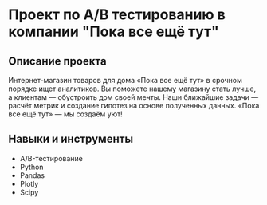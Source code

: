 # Проект по А/B тестированию в компании "Пока все ещё тут"
## Описание проекта
Интернет-магазин товаров для дома «Пока все ещё тут» в срочном порядке ищет аналитиков. Вы поможете нашему магазину стать лучше, а клиентам — обустроить дом своей мечты. Наши ближайшие задачи — расчёт метрик и создание гипотез на основе полученных данных. «Пока все ещё тут» — мы создаём уют!
## Навыки и инструменты
<ul>
        <li>A/B-тестирование</li>
        <li>Python</li>
        <li>Pandas</li>
        <li>Plotly</li>
        <li>Scipy</li>
    </ul>
